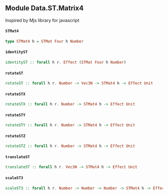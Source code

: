 ## Module Data.ST.Matrix4

Inspired by Mjs library for javascript

#### `STMat4`

``` purescript
type STMat4 h = STMat Four h Number
```

#### `identityST`

``` purescript
identityST :: forall h r. Effect (STMat Four h Number)
```

#### `rotateST`

``` purescript
rotateST :: forall h r. Number -> Vec3N -> STMat4 h -> Effect Unit
```

#### `rotateSTX`

``` purescript
rotateSTX :: forall h r. Number -> STMat4 h -> Effect Unit
```

#### `rotateSTY`

``` purescript
rotateSTY :: forall h r. Number -> STMat4 h -> Effect Unit
```

#### `rotateSTZ`

``` purescript
rotateSTZ :: forall h r. Number -> STMat4 h -> Effect Unit
```

#### `translateST`

``` purescript
translateST :: forall h r. Vec3N -> STMat4 h -> Effect Unit
```

#### `scaleST3`

``` purescript
scaleST3 :: forall h r. Number -> Number -> Number -> STMat4 h -> Effect Unit
```


